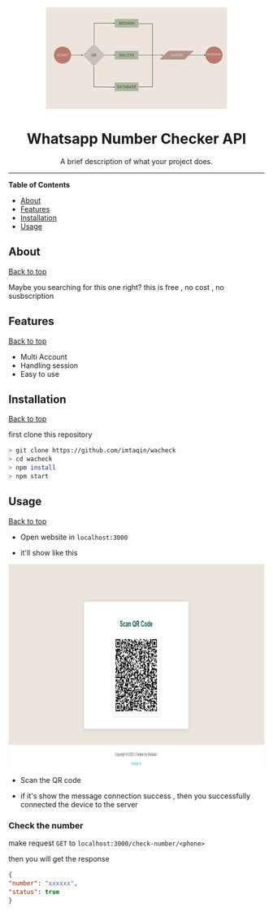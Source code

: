 
<p align="center">
  <img src="public/img/flow.png" alt="Your Logo" height="200"/>
</p>

<h1 align="center">Whatsapp Number Checker API</h1>

<p align="center">
  A brief description of what your project does.
</p>

<p align="center">
  <!-- You can add badges here if you like -->
</p>

---

**Table of Contents**
- [About](#introduction)
- [Features](#features)
- [Installation](#installation)
- [Usage](#usage)

## About

[Back to top](#table-of-contents)

Maybe you searching for this one right?
this is free , no cost , no susbscription


## Features

[Back to top](#table-of-contents)

- Multi Account
- Handling session
- Easy to use

## Installation

[Back to top](#table-of-contents)

first clone this repository

```bash
> git clone https://github.com/imtaqin/wacheck
> cd wacheck
> npm install
> npm start
```

## Usage

[Back to top](#table-of-contents)

- Open website in `localhost:3000`

- it'll show like this
 <img src="public/img/ss.png" alt="Your Logo" height="400"/>

- Scan the QR code

- if it's show the message connection success , then you successfully connected the device to the server

### Check the number

make request `GET` to `localhost:3000/check-number/<phone>`

then you will get the response 

```json
{
"number": "xxxxxx",
"status": true
}
```


